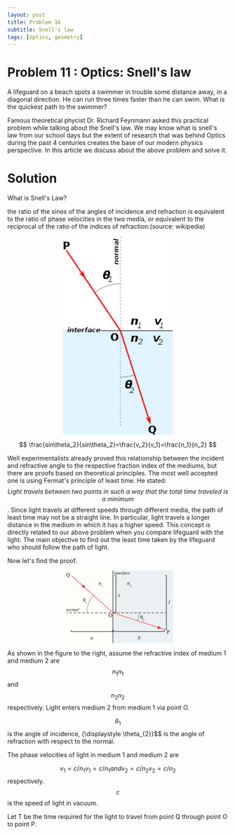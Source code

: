 ```yaml
---
layout: post
title: Problem 16
subtitle: Snell's law
tags: [optics, geometry]
---
```

# Problem 11 : Optics: Snell's law

A lifeguard on a beach spots a swimmer in trouble some distance away, in a diagonal direction. He can run three times faster than he can swim. What is the quickest path to the swimmer?

Famous theoretical phycist Dr. Richard Feynmann asked this practical problem while talking about the Snell's law. We may know what is snell's law from our school days but the extent of research that was behind Optics during the past 4 centuries creates the base of our modern physics perspective. In this article we discuss about the above problem and solve it.

# Solution

What is Snell's Law?

the ratio of the sines of the angles of incidence and refraction is equivalent to the ratio of phase velocities in the two media, or equivalent to the reciprocal of the ratio of the indices of refraction:(source: wikipedia)

<center><img style=" display: block; margin-left: auto; margin-right: auto;width: 50%;" src="../assets/Prob16_fig1.png"></center>

$$
\frac{sin\theta_2}{sin\theta_2}=\frac{v_2}{v_1}=\frac{n_1}{n_2}
$$

Well experimentalists already proved this relationship between the incident and refractive angle to the respective fraction index of the mediums, but there are proofs based on theoretical principles. The most well accepted one is using Fermat's principle of least time. He stated: $$ \textit{Light travels between two points in such a way that the total time traveled is a minimum}$$. Since light travels at different speeds through different media, the path of least time may not be a straight line. In particular, light travels a longer distance in the medium in which it has a higher speed. 
This concept is directly related to our above problem when you compare lifeguard with the light. The main objective to find out the least time taken by the lifeguard who should follow the path of light.

Now let's find the proof. 

<center><img style=" display: block; margin-left: auto; margin-right: auto;width: 50%;" src="../assets/Prob16_fig2.png"></center>

As shown in the figure to the right, assume the refractive index of medium 1 and medium 2 are $${\displaystyle n_{1}}n_{1}$$ and $${\displaystyle n_{2}}n_{2}$$ respectively. Light enters medium 2 from medium 1 via point O.

$${\displaystyle \theta_{1}}$$ is the angle of incidence, {\displaystyle \theta_{2}}$$ is the angle of refraction with respect to the normal.

The phase velocities of light in medium 1 and medium 2 are

$${\displaystyle v_{1}=c/n_{1}} v_1=c/n_1 and
{\displaystyle v_{2}=c/n_{2}} v_2=c/n_2$$ respectively.
$${\displaystyle c}$$ is the speed of light in vacuum.

Let T be the time required for the light to travel from point Q through point O to point P.

